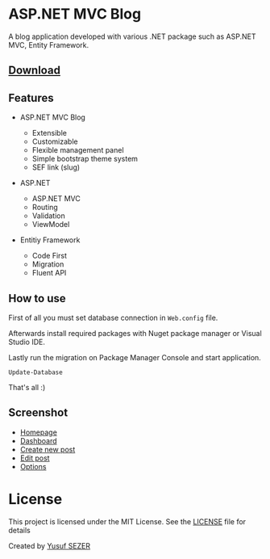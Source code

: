 # ASP.NET MVC Blog
A blog application developed with various .NET package such as ASP.NET MVC, Entity Framework.

## [Download](https://github.com/yusufsefasezer/aspnet-mvc-blog/archive/master.zip)

## Features
- ASP.NET MVC Blog
    - Extensible
    - Customizable
    - Flexible management panel
    - Simple bootstrap theme system
    - SEF link (slug)

- ASP.NET
    - ASP.NET MVC
    - Routing
    - Validation
    - ViewModel

- Entitiy Framework
    - Code First
    - Migration
    - Fluent API

## How to use
First of all you must set database connection in `Web.config` file.

Afterwards install required packages with Nuget package manager or Visual Studio IDE.

Lastly run the migration on Package Manager Console and start application.

`Update-Database`

That's all :)

## Screenshot

- [Homepage](screenshot/homepage.png)
- [Dashboard](screenshot/overview.png)
- [Create new post](screenshot/create-new-post.png)
- [Edit post](screenshot/edit.png)
- [Options](screenshot/options.png)


# License
This project is licensed under the MIT License. See the [LICENSE](LICENSE) file for details

Created by [Yusuf SEZER](http://www.yusufsezer.com)
